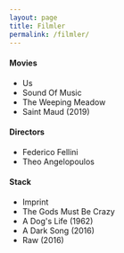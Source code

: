 ```yaml
---
layout: page
title: Filmler
permalink: /filmler/
---
```


#### Movies
*	Us
*	Sound Of Music
*	The Weeping Meadow
*	Saint Maud (2019)


#### Directors

* Federico Fellini
* Theo Angelopoulos


#### Stack
* Imprint
* The Gods Must Be Crazy
* A Dog's Life (1962)
* A Dark Song (2016)
* Raw (2016)

